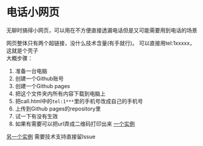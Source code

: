 # 电话小网页  
无聊时搞得小网页，可以用在不方便直接透漏电话但是又可能需要用到电话的场景  

网页整体只有两个超链接，没什么技术含量(有手就行)。
可以直接用tel:1xxxxx，这就是个壳子  
大概步骤：  

1. 准备一台电脑
2. 创建一个Github账号
3. 创建一个Github pages
4. 把这个文件夹内所有内容下载到电脑上
5. 把call.html中的`tel:1***`里的手机号改成自己的手机号
6. 上传到Github pages的repository里
7. 试一下有没有生效
8. 如果有需要可以把url弄成二维码打印出来
[一个实例](https://apiclo.github.io/call/call.html)  

[另一个实例](Https://call.siralop.top)
需要技术支持直接留Issue 
